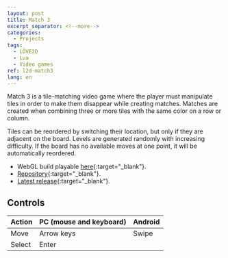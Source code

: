 ```yaml
---
layout: post
title: Match 3
excerpt_separator: <!--more-->
categories:
  - Projects
tags:
  - LÖVE2D
  - Lua
  - Video games
ref: l2d-match3
lang: en
---
```


Match 3 is a tile-matching video game where the player must manipulate tiles in order to make them disappear while creating matches.
Matches are created when combining three or more tiles with the same color on a row or column.

<!--more-->

Tiles can be reordered by switching their location, but only if they are adjacent on the board.
Levels are generated randomly with increasing difficulty.
If the board has no available moves at one point, it will be automatically reordered.

* WebGL build playable [here](/l2d-match3){:target="_blank"}.
* [Repository](https://github.com/azarrias/l2d-match3){:target="_blank"}.
* [Latest release](https://github.com/azarrias/l2d-match3/releases/latest){:target="_blank"}.

## Controls

Action | PC (mouse and keyboard) | Android
------ | ----------------------- | -----------------------
Move   | Arrow keys              | Swipe
Select | Enter                   |
